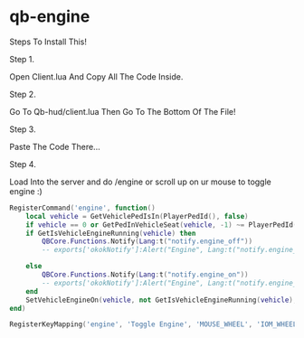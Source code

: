 # qb-engine



Steps To Install This!

Step 1.

Open Client.lua And Copy All The Code Inside.

Step 2.

Go To Qb-hud/client.lua Then Go To The Bottom Of The File!

Step 3. 

Paste The Code There...

Step 4.

Load Into the server and do /engine or scroll up on ur mouse to toggle engine :)





```lua
RegisterCommand('engine', function()
    local vehicle = GetVehiclePedIsIn(PlayerPedId(), false)
    if vehicle == 0 or GetPedInVehicleSeat(vehicle, -1) ~= PlayerPedId() then return end
    if GetIsVehicleEngineRunning(vehicle) then
        QBCore.Functions.Notify(Lang:t("notify.engine_off"))
        -- exports['okokNotify']:Alert("Engine", Lang:t("notify.engine_off"), 2500, 'neutral')

    else
        QBCore.Functions.Notify(Lang:t("notify.engine_on"))
        -- exports['okokNotify']:Alert("Engine", Lang:t("notify.engine_on"), 2500, 'neutral')
    end
    SetVehicleEngineOn(vehicle, not GetIsVehicleEngineRunning(vehicle), false, true)
end)

RegisterKeyMapping('engine', 'Toggle Engine', 'MOUSE_WHEEL', 'IOM_WHEEL_UP')
```
